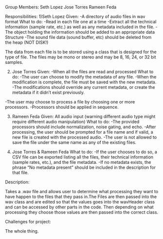 Group Members:
Seth Lopez
Jose Torres
Rameen Feda

Responsibilities: 
1)Seth Lopez
Given:
-A directory of audio files in wav format
What to do:
-Read in each file one at a time
-Extract all the technical information (sample rate, etc.) as well as any metadata included
in the file. 
-The object holding the information should be added to an appropriate data
Structure
-The sound file data (sound buffer, etc) should be deleted from the heap (NOT
DISK!)

The data from each file is to be stored using a class that is designed for the type of file. 
The files may be mono or stereo and may be 8, 16, 24, or 32 bit samples.


2) Jose Torres
Given:
-When all the files are read and processed 
What to do:
-The user can choose to modify the metadata of any file. 
-When the modification is complete, the file must be saved with the new metadata. 
-The modifications should override any current metadata, or create the metadata if it didn’t exist previously.

-The user may choose to process a file by choosing one or more processors. -Processors should be applied in sequence. 

3) Rameen Feda
Given:
    All audio input (warning different audio type might require different audio manipulation)
What to do:
-The provided processors should include normalization, noise gating, and echo. 
-After processing, the user should be prompted for a file name and if valid, a
new file is created with the processed audio. 
-The user is not allowed to save the file under the same name as any of the existing files.




4) Jose Torres & Rameen Feda
What to do:
-If the user chooses to do so, a CSV file can be exported listing all the files, their technical information (sample rates, etc.), and the file metadata. 
-If no metadata exists, the phrase “No metadata present” should be included in the description for that file.


Description:

Takes a .wav file and allows user to determine what processing they want to have happen to the files that they pass in.The Files are then passed into the wav class and are edited so that the values goes into the wavHeader class and can be accessed by other parts in the code. Then depending on what processing they choose those values are then passed into the correct class.

Challenges for project:

The whole thing.
